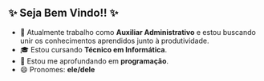 ## ✨ Seja Bem Vindo!! ✨

- 💼 Atualmente trabalho como **Auxiliar Administrativo** e estou buscando unir os conhecimentos aprendidos junto à produtividade.
- 🎓 Estou cursando **Técnico em Informática**.
- 🧠 Estou me aprofundando em **programação**.
- 😄 Pronomes: **ele/dele**
